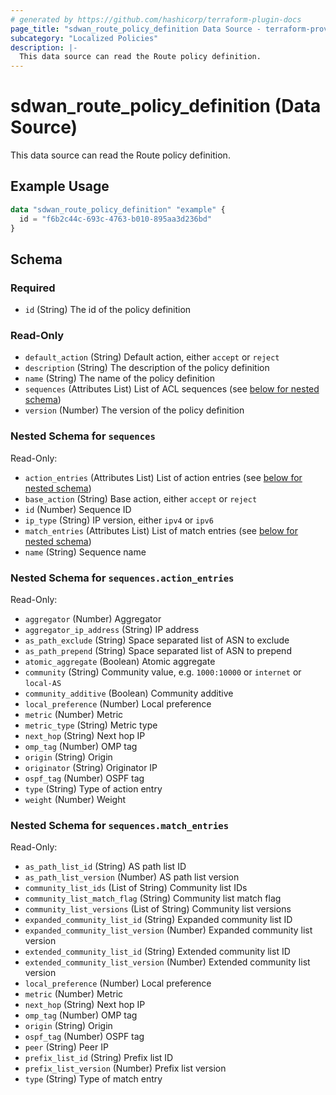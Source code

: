 ```yaml
---
# generated by https://github.com/hashicorp/terraform-plugin-docs
page_title: "sdwan_route_policy_definition Data Source - terraform-provider-sdwan"
subcategory: "Localized Policies"
description: |-
  This data source can read the Route policy definition.
---
```


# sdwan_route_policy_definition (Data Source)

This data source can read the Route policy definition.

## Example Usage

```terraform
data "sdwan_route_policy_definition" "example" {
  id = "f6b2c44c-693c-4763-b010-895aa3d236bd"
}
```

<!-- schema generated by tfplugindocs -->
## Schema

### Required

- `id` (String) The id of the policy definition

### Read-Only

- `default_action` (String) Default action, either `accept` or `reject`
- `description` (String) The description of the policy definition
- `name` (String) The name of the policy definition
- `sequences` (Attributes List) List of ACL sequences (see [below for nested schema](#nestedatt--sequences))
- `version` (Number) The version of the policy definition

<a id="nestedatt--sequences"></a>
### Nested Schema for `sequences`

Read-Only:

- `action_entries` (Attributes List) List of action entries (see [below for nested schema](#nestedatt--sequences--action_entries))
- `base_action` (String) Base action, either `accept` or `reject`
- `id` (Number) Sequence ID
- `ip_type` (String) IP version, either `ipv4` or `ipv6`
- `match_entries` (Attributes List) List of match entries (see [below for nested schema](#nestedatt--sequences--match_entries))
- `name` (String) Sequence name

<a id="nestedatt--sequences--action_entries"></a>
### Nested Schema for `sequences.action_entries`

Read-Only:

- `aggregator` (Number) Aggregator
- `aggregator_ip_address` (String) IP address
- `as_path_exclude` (String) Space separated list of ASN to exclude
- `as_path_prepend` (String) Space separated list of ASN to prepend
- `atomic_aggregate` (Boolean) Atomic aggregate
- `community` (String) Community value, e.g. `1000:10000` or `internet` or `local-AS`
- `community_additive` (Boolean) Community additive
- `local_preference` (Number) Local preference
- `metric` (Number) Metric
- `metric_type` (String) Metric type
- `next_hop` (String) Next hop IP
- `omp_tag` (Number) OMP tag
- `origin` (String) Origin
- `originator` (String) Originator IP
- `ospf_tag` (Number) OSPF tag
- `type` (String) Type of action entry
- `weight` (Number) Weight


<a id="nestedatt--sequences--match_entries"></a>
### Nested Schema for `sequences.match_entries`

Read-Only:

- `as_path_list_id` (String) AS path list ID
- `as_path_list_version` (Number) AS path list version
- `community_list_ids` (List of String) Community list IDs
- `community_list_match_flag` (String) Community list match flag
- `community_list_versions` (List of String) Community list versions
- `expanded_community_list_id` (String) Expanded community list ID
- `expanded_community_list_version` (Number) Expanded community list version
- `extended_community_list_id` (String) Extended community list ID
- `extended_community_list_version` (Number) Extended community list version
- `local_preference` (Number) Local preference
- `metric` (Number) Metric
- `next_hop` (String) Next hop IP
- `omp_tag` (Number) OMP tag
- `origin` (String) Origin
- `ospf_tag` (Number) OSPF tag
- `peer` (String) Peer IP
- `prefix_list_id` (String) Prefix list ID
- `prefix_list_version` (Number) Prefix list version
- `type` (String) Type of match entry


